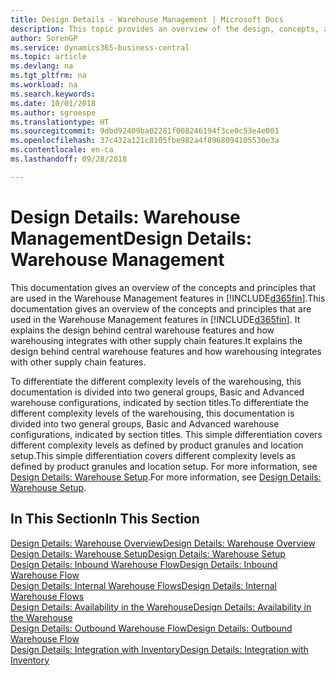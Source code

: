 ```yaml
---
title: Design Details - Warehouse Management | Microsoft Docs
description: This topic provides an overview of the design, concepts, and principles behind the Warehouse Management features in Business Central.
author: SorenGP
ms.service: dynamics365-business-central
ms.topic: article
ms.devlang: na
ms.tgt_pltfrm: na
ms.workload: na
ms.search.keywords: 
ms.date: 10/01/2018
ms.author: sgroespe
ms.translationtype: HT
ms.sourcegitcommit: 9dbd92409ba02281f008246194f3ce0c53e4e001
ms.openlocfilehash: 37c432a121c8105fbe982a4f8968094105530e3a
ms.contentlocale: en-ca
ms.lasthandoff: 09/28/2018

---
```

# <a name="design-details-warehouse-management"></a><span data-ttu-id="4e54d-103">Design Details: Warehouse Management</span><span class="sxs-lookup"><span data-stu-id="4e54d-103">Design Details: Warehouse Management</span></span>
<span data-ttu-id="4e54d-104">This documentation gives an overview of the concepts and principles that are used in the Warehouse Management features in [!INCLUDE[d365fin](includes/d365fin_md.md)].</span><span class="sxs-lookup"><span data-stu-id="4e54d-104">This documentation gives an overview of the concepts and principles that are used in the Warehouse Management features in [!INCLUDE[d365fin](includes/d365fin_md.md)].</span></span> <span data-ttu-id="4e54d-105">It explains the design behind central warehouse features and how warehousing integrates with other supply chain features.</span><span class="sxs-lookup"><span data-stu-id="4e54d-105">It explains the design behind central warehouse features and how warehousing integrates with other supply chain features.</span></span>  

<span data-ttu-id="4e54d-106">To differentiate the different complexity levels of the warehousing, this documentation is divided into two general groups, Basic and Advanced warehouse configurations, indicated by section titles.</span><span class="sxs-lookup"><span data-stu-id="4e54d-106">To differentiate the different complexity levels of the warehousing, this documentation is divided into two general groups, Basic and Advanced warehouse configurations, indicated by section titles.</span></span> <span data-ttu-id="4e54d-107">This simple differentiation covers different complexity levels as defined by product granules and location setup.</span><span class="sxs-lookup"><span data-stu-id="4e54d-107">This simple differentiation covers different complexity levels as defined by product granules and location setup.</span></span> <span data-ttu-id="4e54d-108">For more information, see [Design Details: Warehouse Setup](design-details-warehouse-setup.md).</span><span class="sxs-lookup"><span data-stu-id="4e54d-108">For more information, see [Design Details: Warehouse Setup](design-details-warehouse-setup.md).</span></span>  

## <a name="in-this-section"></a><span data-ttu-id="4e54d-109">In This Section</span><span class="sxs-lookup"><span data-stu-id="4e54d-109">In This Section</span></span>  
[<span data-ttu-id="4e54d-110">Design Details: Warehouse Overview</span><span class="sxs-lookup"><span data-stu-id="4e54d-110">Design Details: Warehouse Overview</span></span>](design-details-warehouse-overview.md)  
[<span data-ttu-id="4e54d-111">Design Details: Warehouse Setup</span><span class="sxs-lookup"><span data-stu-id="4e54d-111">Design Details: Warehouse Setup</span></span>](design-details-warehouse-setup.md)  
[<span data-ttu-id="4e54d-112">Design Details: Inbound Warehouse Flow</span><span class="sxs-lookup"><span data-stu-id="4e54d-112">Design Details: Inbound Warehouse Flow</span></span>](design-details-inbound-warehouse-flow.md)  
[<span data-ttu-id="4e54d-113">Design Details: Internal Warehouse Flows</span><span class="sxs-lookup"><span data-stu-id="4e54d-113">Design Details: Internal Warehouse Flows</span></span>](design-details-internal-warehouse-flows.md)  
[<span data-ttu-id="4e54d-114">Design Details: Availability in the Warehouse</span><span class="sxs-lookup"><span data-stu-id="4e54d-114">Design Details: Availability in the Warehouse</span></span>](design-details-availability-in-the-warehouse.md)  
[<span data-ttu-id="4e54d-115">Design Details: Outbound Warehouse Flow</span><span class="sxs-lookup"><span data-stu-id="4e54d-115">Design Details: Outbound Warehouse Flow</span></span>](design-details-outbound-warehouse-flow.md)  
[<span data-ttu-id="4e54d-116">Design Details: Integration with Inventory</span><span class="sxs-lookup"><span data-stu-id="4e54d-116">Design Details: Integration with Inventory</span></span>](design-details-integration-with-inventory.md)

